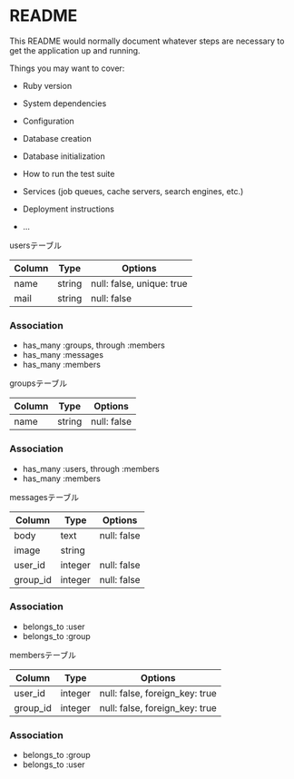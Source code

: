 # README

This README would normally document whatever steps are necessary to get the
application up and running.

Things you may want to cover:

* Ruby version

* System dependencies

* Configuration

* Database creation

* Database initialization

* How to run the test suite

* Services (job queues, cache servers, search engines, etc.)

* Deployment instructions

* ...


usersテーブル

|Column|Type|Options|
|------|----|-------|
|name|string|null: false, unique: true|
|mail|string|null: false|

### Association
- has_many :groups, through :members
- has_many :messages
- has_many :members



groupsテーブル

|Column|Type|Options|
|------|----|-------|
|name|string|null: false|

### Association
- has_many :users, through :members
- has_many :members


messagesテーブル

|Column|Type|Options|
|------|----|-------|
|body|text|null: false|
|image|string||
|user_id|integer|null: false|
|group_id|integer|null: false|

### Association
- belongs_to :user
- belongs_to :group


 membersテーブル

|Column|Type|Options|
|------|----|-------|
|user_id|integer|null: false, foreign_key: true|
|group_id|integer|null: false, foreign_key: true|

### Association
- belongs_to :group
- belongs_to :user